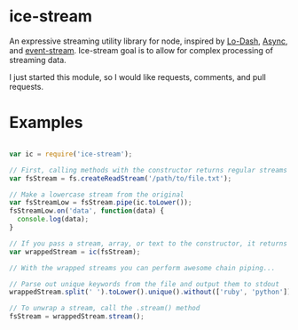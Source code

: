 ice-stream
==========

An expressive streaming utility library for node, inspired by [Lo-Dash](http://lodash.com/), [Async](https://github.com/caolan/async), and [event-stream](https://github.com/dominictarr/event-stream). Ice-stream goal is to allow for complex processing of streaming data.

I just started this module, so I would like requests, comments, and pull requests.

# Examples
````javascript

var ic = require('ice-stream');

// First, calling methods with the constructor returns regular streams which can be piped to/from
var fsStream = fs.createReadStream('/path/to/file.txt');

// Make a lowercase stream from the original
var fsStreamLow = fsStream.pipe(ic.toLower());
fsStreamLow.on('data', function(data) {
  console.log(data);
}

// If you pass a stream, array, or text to the constructor, it returns a wrapped stream
var wrappedStream = ic(fsStream);

// With the wrapped streams you can perform awesome chain piping...

// Parse out unique keywords from the file and output them to stdout
wrappedStream.split(' ').toLower().unique().without(['ruby', 'python']).join('\n').out();

// To unwrap a stream, call the .stream() method
fsStream = wrappedStream.stream();